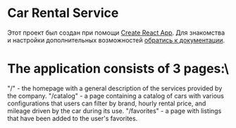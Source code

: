 # Car Rental Service

Этот проект был создан при помощи
[Create React App](https://github.com/facebook/create-react-app). Для знакомства
и настройки дополнительных возможностей
[обратись к документации](https://facebook.github.io/create-react-app/docs/getting-started).

# The application consists of 3 pages:\

"/" - the homepage with a general description of the services provided by the
company. "/catalog" - a page containing a catalog of cars with various
configurations that users can filter by brand, hourly rental price, and mileage
driven by the car during its use. "/favorites" - a page with listings that have
been added to the user's favorites.
